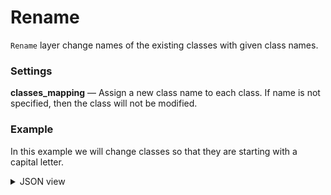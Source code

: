 # Rename

`Rename` layer change names of the existing classes with given class names.

### Settings

**classes_mapping** — Assign a new class name to each class. If name is not specified, then the class will not be modified.

### Example

In this example we will change classes so that they are starting with a capital letter.

<details>
  <summary>JSON view</summary>
```json
{
    "action": "rename",
    "src": [
        "$data_12"
    ],
    "dst": "$rename_22",
    "settings": {
        "classes_mapping": {
            "cat": "Cat",
            "dog": "Dog",
            "horse": "Horse",
            "sheep": "Sheep",
            "squirrel": "Squirrel"
        }
    }
}
```
</details>
